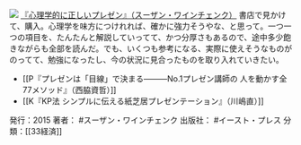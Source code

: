 
[![](https://images-fe.ssl-images-amazon.com/images/I/51M-GRQanmL._SL160_.jpg)](http://www.amazon.co.jp/exec/obidos/ASIN/4781613535/choiyaki81-22/ref=nosim)
[『心理学的に正しいプレゼン』（スーザン・ワインチェンク）](http://www.amazon.co.jp/exec/obidos/ASIN/4781613535/choiyaki81-22/ref=nosim)
書店で見かけて、購入。心理学を味方につけれれば、確かに強力そうやな、と思って。一つ一つの項目を、たんたんと解説していってて、かつ分厚さもあるので、途中多少飽きながらも全部を読んだ。でも、いくつも参考になる、実際に使えそうなものがのってて、勉強になったし、今の状況に見合ったものを取り入れていきたい。

- [[P『プレゼンは「目線」で決まる―――No.1プレゼン講師の 人を動かす全77メソッド』（西脇資哲）]]
- [[K『KP法 シンプルに伝える紙芝居プレゼンテーション』（川嶋直）]]

発行：2015
著者： #スーザン・ワインチェンク 
出版社： #イースト・プレス
分類：[[33経済]]